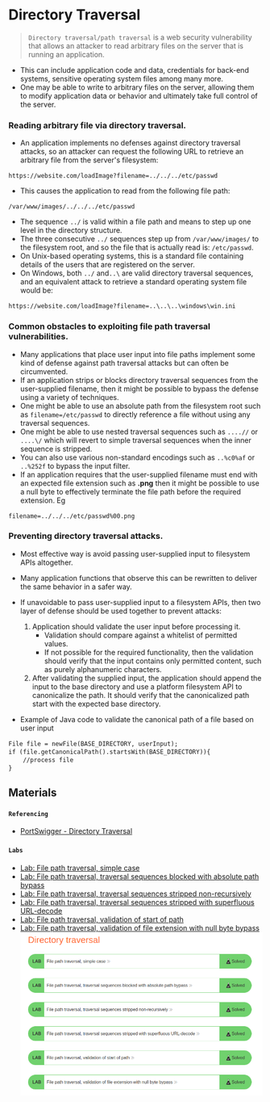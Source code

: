 # Directory Traversal

> `Directory traversal/path traversal` is a web security vulnerability that allows an attacker to read arbitrary files on the server that is running an application.
- This can include application code and data, credentials for back-end systems, sensitive operating system files among many more.
- One may be able to write to arbitrary files on the server, allowing them to modify application data or behavior and ultimately take full control of the server.

### Reading arbitrary file via directory traversal.
- An application implements no defenses against directory traversal attacks, so an attacker can request the following URL to retrieve an arbitrary file from the server's filesystem:
```
https://website.com/loadImage?filename=../../../etc/passwd
```
- This causes the application to read from the following file path:
```
/var/www/images/../../../etc/passwd
```
- The sequence `../` is valid within a file path and means to step up one level in the directory structure.
- The three consecutive `../` sequences step up from `/var/www/images/` to the filesystem root, and so the file that is actually read is: `/etc/passwd`.
- On Unix-based operating systems, this is a standard file containing details of the users that are registered on the server.
- On Windows, both `../` and`..\` are valid directory traversal sequences, and an equivalent attack to retrieve a standard operating system file would be:
```
https://website.com/loadImage?filename=..\..\..\windows\win.ini
```

### Common obstacles to exploiting file path traversal vulnerabilities.
- Many applications that place user input into file paths implement some kind of defense against path traversal attacks but can often be circumvented.
- If an application strips or blocks directory traversal sequences from the user-supplied filename, then it might be possible to bypass the defense using a variety of techniques.
- One might be able to use an absolute path from the filesystem root such as `filename=/etc/passwd` to directly reference a file without using any traversal sequences.
- One might be able to use nested traversal sequences such as `....//` or `....\/` which will revert to simple traversal sequences when the inner sequence is stripped.
- You can also use various non-standard encodings such as `..%c0%af` or `..%252f` to bypass the input filter.
- If an application requires that the user-supplied filename must end with an expected file extension such as **.png** then it might be possible to use a null byte to effectively terminate the file path before the required extension. Eg
```
filename=../../../etc/passwd%00.png
```

### Preventing directory traversal attacks.
- Most effective way is avoid passing user-supplied input to filesystem APIs altogether.
- Many application functions that observe this can be rewritten to deliver the same behavior in a safer way.
- If unavoidable to pass user-supplied input to a filesystem APIs, then two layer of defense should be used together to prevent attacks:
    1. Application should validate the user input before processing it.
          - Validation should compare against a whitelist of permitted values.
          - If not possible for the required functionality, then the validation should verify that the input contains only permitted content, such as purely alphanumeric characters.
    2. After validating the supplied input, the application should append the input to the base directory and use a platform filesystem API to canonicalize the path. It should verify that the canonicalized path start with the expected base directory.
      
- Example of Java code to validate the canonical path of a file based on user input
```
File file = newFile(BASE_DIRECTORY, userInput);
if (file.getCanonicalPath().startsWith(BASE_DIRECTORY)){
    //process file
}
```

## Materials
#### `Referencing`
- [PortSwigger - Directory Traversal](https://portswigger.net/web-security/file-path-traversal)

#### `Labs`
- [Lab: File path traversal, simple case](https://portswigger.net/web-security/file-path-traversal/lab-simple)
- [Lab: File path traversal, traversal sequences blocked with absolute path bypass](https://portswigger.net/web-security/file-path-traversal/lab-absolute-path-bypass)
- [Lab: File path traversal, traversal sequences stripped non-recursively](https://portswigger.net/web-security/file-path-traversal/lab-sequences-stripped-non-recursively)
- [Lab: File path traversal, traversal sequences stripped with superfluous URL-decode
](https://portswigger.net/web-security/file-path-traversal/lab-superfluous-url-decode)
- [Lab: File path traversal, validation of start of path](https://portswigger.net/web-security/file-path-traversal/lab-validate-start-of-path)
- [Lab: File path traversal, validation of file extension with null byte bypass](https://portswigger.net/web-security/file-path-traversal/lab-validate-file-extension-null-byte-bypass)
![](Directory_Traversal_Lab.png)

